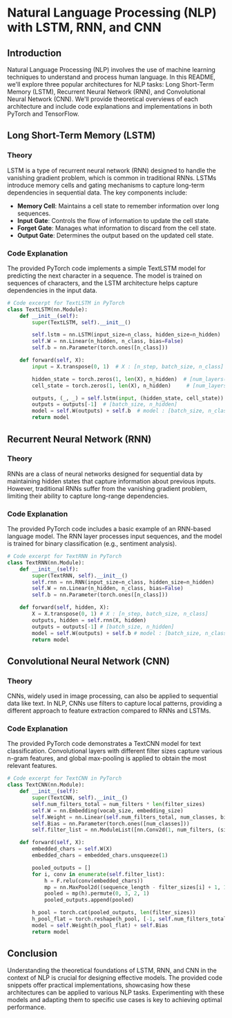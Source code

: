 # Natural Language Processing (NLP) with LSTM, RNN, and CNN

## Introduction

Natural Language Processing (NLP) involves the use of machine learning techniques to understand and process human language. In this README, we'll explore three popular architectures for NLP tasks: Long Short-Term Memory (LSTM), Recurrent Neural Network (RNN), and Convolutional Neural Network (CNN). We'll provide theoretical overviews of each architecture and include code explanations and implementations in both PyTorch and TensorFlow.

## Long Short-Term Memory (LSTM)

### Theory

LSTM is a type of recurrent neural network (RNN) designed to handle the vanishing gradient problem, which is common in traditional RNNs. LSTMs introduce memory cells and gating mechanisms to capture long-term dependencies in sequential data. The key components include:

- **Memory Cell**: Maintains a cell state to remember information over long sequences.
- **Input Gate**: Controls the flow of information to update the cell state.
- **Forget Gate**: Manages what information to discard from the cell state.
- **Output Gate**: Determines the output based on the updated cell state.

### Code Explanation

The provided PyTorch code implements a simple TextLSTM model for predicting the next character in a sequence. The model is trained on sequences of characters, and the LSTM architecture helps capture dependencies in the input data.

```python
# Code excerpt for TextLSTM in PyTorch
class TextLSTM(nn.Module):
    def __init__(self):
        super(TextLSTM, self).__init__()

        self.lstm = nn.LSTM(input_size=n_class, hidden_size=n_hidden)
        self.W = nn.Linear(n_hidden, n_class, bias=False)
        self.b = nn.Parameter(torch.ones([n_class]))

    def forward(self, X):
        input = X.transpose(0, 1)  # X : [n_step, batch_size, n_class]

        hidden_state = torch.zeros(1, len(X), n_hidden)  # [num_layers(=1) * num_directions(=1), batch_size, n_hidden]
        cell_state = torch.zeros(1, len(X), n_hidden)     # [num_layers(=1) * num_directions(=1), batch_size, n_hidden]

        outputs, (_, _) = self.lstm(input, (hidden_state, cell_state))
        outputs = outputs[-1]  # [batch_size, n_hidden]
        model = self.W(outputs) + self.b  # model : [batch_size, n_class]
        return model
```

## Recurrent Neural Network (RNN)

### Theory

RNNs are a class of neural networks designed for sequential data by maintaining hidden states that capture information about previous inputs. However, traditional RNNs suffer from the vanishing gradient problem, limiting their ability to capture long-range dependencies.

### Code Explanation

The provided PyTorch code includes a basic example of an RNN-based language model. The RNN layer processes input sequences, and the model is trained for binary classification (e.g., sentiment analysis).

```python
# Code excerpt for TextRNN in PyTorch
class TextRNN(nn.Module):
    def __init__(self):
        super(TextRNN, self).__init__()
        self.rnn = nn.RNN(input_size=n_class, hidden_size=n_hidden)
        self.W = nn.Linear(n_hidden, n_class, bias=False)
        self.b = nn.Parameter(torch.ones([n_class]))

    def forward(self, hidden, X):
        X = X.transpose(0, 1) # X : [n_step, batch_size, n_class]
        outputs, hidden = self.rnn(X, hidden)
        outputs = outputs[-1] # [batch_size, n_hidden]
        model = self.W(outputs) + self.b # model : [batch_size, n_class]
        return model
```

## Convolutional Neural Network (CNN)

### Theory

CNNs, widely used in image processing, can also be applied to sequential data like text. In NLP, CNNs use filters to capture local patterns, providing a different approach to feature extraction compared to RNNs and LSTMs.

### Code Explanation

The provided PyTorch code demonstrates a TextCNN model for text classification. Convolutional layers with different filter sizes capture various n-gram features, and global max-pooling is applied to obtain the most relevant features.

```python
# Code excerpt for TextCNN in PyTorch
class TextCNN(nn.Module):
    def __init__(self):
        super(TextCNN, self).__init__()
        self.num_filters_total = num_filters * len(filter_sizes)
        self.W = nn.Embedding(vocab_size, embedding_size)
        self.Weight = nn.Linear(self.num_filters_total, num_classes, bias=False)
        self.Bias = nn.Parameter(torch.ones([num_classes]))
        self.filter_list = nn.ModuleList([nn.Conv2d(1, num_filters, (size, embedding_size)) for size in filter_sizes])

    def forward(self, X):
        embedded_chars = self.W(X)
        embedded_chars = embedded_chars.unsqueeze(1)

        pooled_outputs = []
        for i, conv in enumerate(self.filter_list):
            h = F.relu(conv(embedded_chars))
            mp = nn.MaxPool2d((sequence_length - filter_sizes[i] + 1, 1))
            pooled = mp(h).permute(0, 3, 2, 1)
            pooled_outputs.append(pooled)

        h_pool = torch.cat(pooled_outputs, len(filter_sizes))
        h_pool_flat = torch.reshape(h_pool, [-1, self.num_filters_total])
        model = self.Weight(h_pool_flat) + self.Bias
        return model
```

## Conclusion

Understanding the theoretical foundations of LSTM, RNN, and CNN in the context of NLP is crucial for designing effective models. The provided code snippets offer practical implementations, showcasing how these architectures can be applied to various NLP tasks. Experimenting with these models and adapting them to specific use cases is key to achieving optimal performance.